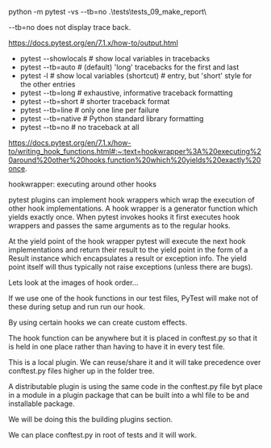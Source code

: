 
python -m pytest -vs --tb=no .\tests\tests_09_make_report\

--tb=no does not display trace back.

https://docs.pytest.org/en/7.1.x/how-to/output.html

- pytest --showlocals # show local variables in tracebacks
- pytest --tb=auto    # (default) 'long' tracebacks for the first and last
- pytest -l           # show local variables (shortcut)
                   # entry, but 'short' style for the other entries
- pytest --tb=long    # exhaustive, informative traceback formatting
- pytest --tb=short   # shorter traceback format
- pytest --tb=line    # only one line per failure
- pytest --tb=native  # Python standard library formatting
- pytest --tb=no      # no traceback at all

https://docs.pytest.org/en/7.1.x/how-to/writing_hook_functions.html#:~:text=hookwrapper%3A%20executing%20around%20other%20hooks,function%20which%20yields%20exactly%20once.

hookwrapper: executing around other hooks

pytest plugins can implement hook wrappers which wrap the execution of other hook implementations. A hook wrapper is a generator function which yields exactly once. When pytest invokes hooks it first executes hook wrappers and passes the same arguments as to the regular hooks.

At the yield point of the hook wrapper pytest will execute the next hook implementations and return their result to the yield point in the form of a Result instance which encapsulates a result or exception info. The yield point itself will thus typically not raise exceptions (unless there are bugs).

Lets look at the images of hook order...

If we use one of the hook functions in our test files, PyTest will make not of these during setup and run run our hook.

By using certain hooks we can create custom effects.

The hook function can be anywhere but it is placed in conftest.py so that it is held in one place rather than having to have it in every test file.

This is a local plugin. We can reuse/share it and it will take precedence over conftest.py files higher up in the folder tree.

A distributable plugin is using the same code in the conftest.py file byt place in a module in a plugin package that can be built into a whl file to be and installable package. 

We will be doing this the building plugins section.

We can place conftest.py in root of tests and it will work.


